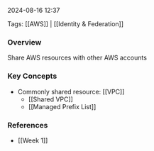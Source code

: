 
2024-08-16 12:37

Tags: [[AWS]] | [[Identity & Federation]]

### Overview
Share AWS resources with other AWS accounts

### Key Concepts
- Commonly shared resource: [[VPC]]
    - [[Shared VPC]]
    - [[Managed Prefix List]]

### References
- [[Week 1]]

